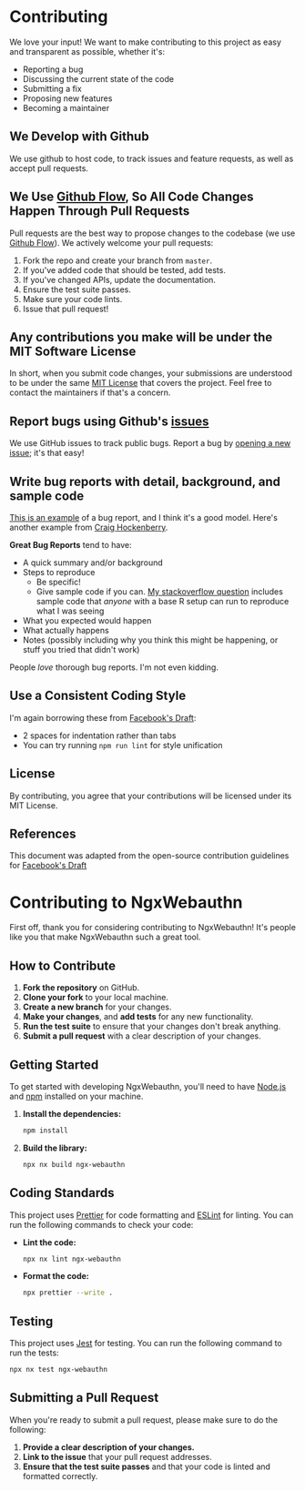# Contributing

We love your input! We want to make contributing to this project as easy and transparent as possible, whether it's:

- Reporting a bug
- Discussing the current state of the code
- Submitting a fix
- Proposing new features
- Becoming a maintainer

## We Develop with Github
We use github to host code, to track issues and feature requests, as well as accept pull requests.

## We Use [Github Flow](https://guides.github.com/introduction/flow/index.html), So All Code Changes Happen Through Pull Requests
Pull requests are the best way to propose changes to the codebase (we use [Github Flow](https://guides.github.com/introduction/flow/index.html)). We actively welcome your pull requests:

1. Fork the repo and create your branch from `master`.
2. If you've added code that should be tested, add tests.
3. If you've changed APIs, update the documentation.
4. Ensure the test suite passes.
5. Make sure your code lints.
6. Issue that pull request!

## Any contributions you make will be under the MIT Software License
In short, when you submit code changes, your submissions are understood to be under the same [MIT License](http.choosealicense.com/licenses/mit/) that covers the project. Feel free to contact the maintainers if that's a concern.

## Report bugs using Github's [issues](https://github.com/briandilley/ngx-webauthn/issues)
We use GitHub issues to track public bugs. Report a bug by [opening a new issue](); it's that easy!

## Write bug reports with detail, background, and sample code
[This is an example](http://stackoverflow.com/q/12488905/180626) of a bug report, and I think it's a good model. Here's another example from [Craig Hockenberry](http://www.openradar.me/11905408).

**Great Bug Reports** tend to have:

- A quick summary and/or background
- Steps to reproduce
  - Be specific!
  - Give sample code if you can. [My stackoverflow question](http.stackoverflow.com/q/12488905/180626) includes sample code that *anyone* with a base R setup can run to reproduce what I was seeing
- What you expected would happen
- What actually happens
- Notes (possibly including why you think this might be happening, or stuff you tried that didn't work)

People *love* thorough bug reports. I'm not even kidding.

## Use a Consistent Coding Style
I'm again borrowing these from [Facebook's Draft](https://github.com/facebook/draft-js/blob/a9316a723f9e918afde44dea68b5f9f39b7d9b00/CONTRIBUTING.md):
* 2 spaces for indentation rather than tabs
* You can try running `npm run lint` for style unification

## License
By contributing, you agree that your contributions will be licensed under its MIT License.

## References
This document was adapted from the open-source contribution guidelines for [Facebook's Draft](https://github.com/facebook/draft-js/blob/a9316a723f9e918afde44dea68b5f9f39b7d9b00/CONTRIBUTING.md)

# Contributing to NgxWebauthn

First off, thank you for considering contributing to NgxWebauthn! It's people like you that make NgxWebauthn such a great tool.

## How to Contribute

1.  **Fork the repository** on GitHub.
2.  **Clone your fork** to your local machine.
3.  **Create a new branch** for your changes.
4.  **Make your changes**, and **add tests** for any new functionality.
5.  **Run the test suite** to ensure that your changes don't break anything.
6.  **Submit a pull request** with a clear description of your changes.

## Getting Started

To get started with developing NgxWebauthn, you'll need to have [Node.js](https://nodejs.org/) and [npm](https://www.npmjs.com/) installed on your machine.

1.  **Install the dependencies:**

    ```bash
    npm install
    ```

2.  **Build the library:**

    ```bash
    npx nx build ngx-webauthn
    ```

## Coding Standards

This project uses [Prettier](https://prettier.io/) for code formatting and [ESLint](https://eslint.org/) for linting. You can run the following commands to check your code:

-   **Lint the code:**

    ```bash
    npx nx lint ngx-webauthn
    ```

-   **Format the code:**

    ```bash
    npx prettier --write .
    ```
## Testing

This project uses [Jest](https://jestjs.io/) for testing. You can run the following command to run the tests:

```bash
npx nx test ngx-webauthn
```

## Submitting a Pull Request

When you're ready to submit a pull request, please make sure to do the following:

1.  **Provide a clear description of your changes.**
2.  **Link to the issue** that your pull request addresses.
3.  **Ensure that the test suite passes** and that your code is linted and formatted correctly.
